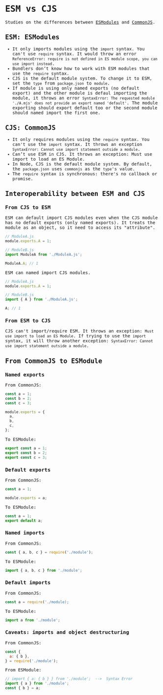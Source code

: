 <samp>

# ESM vs CJS

Studies on the differences between [ESModules](https://developer.mozilla.org/en-US/docs/Web/JavaScript/Guide/Modules) and [CommonJS](https://nodejs.org/docs/latest/api/modules.html).

## ESM: ESModules

- It only imports modules using the `import` syntax. You can't use `require` syntax. It would throw an error `ReferenceError: require is not defined in ES module scope, you can use import instead`.
- Bundlers don’t know how to work with ESM modules that use the `require` syntax.
- CJS is the default module system. To change it to ESM, set the `type` from `package.json` to `module`.
- If module is using only named exports (no default export) and the other module is defaul importing the module, it throws an error `SyntaxError: The requested module './A.mjs' does not provide an export named 'default'`. The module exporting should export default too or the second module should named import the first one.

## CJS: CommonJS

- It only requires modules using the `require` syntax. You can't use the `import` syntax. It throws an exception `SyntaxError: Cannot use import statement outside a module`.
- Can’t use ESM in CJS. It throws an exception: Must use import to load an ES Module.
- In Node, CJS is the default module system. By default, the `package.json` uses `commonjs` as the `type`'s value.
- The `require` syntax is synchronous: there's no callback or promise.

## Interoperability between ESM and CJS

### From CJS to ESM

ESM can default import CJS modules even when the CJS module has no default exports (only named exports). It treats the module as an object, so it need to access its "attribute".

```javascript
// ModuleA.js
module.exports.A = 1;

// ModuleB.js
import ModuleA from './ModuleA.js';

ModuleA.A; // 1
```

ESM can named import CJS modules.

```javascript
// ModuleA.js
module.exports.A = 1;

// ModuleB.js
import { A } from './ModuleA.js';

A; // 1
```

### From ESM to CJS

CJS can't import/require ESM. It throws an exception: `Must use import to load an ES Module`. If trying to use the `import` syntax, it will throw another exception: `SyntaxError: Cannot use import statement outside a module`.

## From CommonJS to ESModule

### Named exports

From CommonJS:

```javascript
const a = 1;
const b = 2;
const c = 3;

module.exports = {
  a,
  b,
  c,
};
```

To ESModule:

```javascript
export const a = 1;
export const b = 2;
export const c = 3;
```

### Default exports

From CommonJS:

```javascript
const a = 1;

module.exports = a;
```

To ESModule:

```javascript
const a = 1;
export default a;
```

### Named imports

From CommonJS:

```javascript
const { a, b, c } = require('./module');
```

To ESModule:

```javascript
import { a, b, c } from './module';
```

### Default imports

From CommonJS:

```javascript
const a = require('./module);
```

To ESModule:

```javascript
import a from './module';
```

### Caveats: imports and object destructuring

From CommonJS:

```javascript
const {
  a: { b },
} = require('./module');
```

From ESModule:

```javascript
// import { a: { b } } from './module';  -->  Syntax Error
import { a } from './module';
const { b } = a;
```

</samp>
